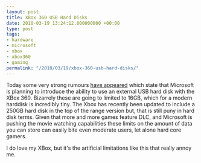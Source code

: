 ```yaml
---
layout: post
title: XBox 360 USB Hard Disks
date: 2010-03-19 13:24:12.000000000 +00:00
type: post
tags:
- hardware
- microsoft
- xbox
- xbox360
- gaming
permalink: "/2010/03/19/xbox-360-usb-hard-disks/"
---
```

Today some very strong rumours <a href="http://www.t3.com/news/xbox-360-to-get-usb-storage-support?=44307">have appeared</a> which state that Microsoft is planning to introduce the ability to use an external USB hard disk with the XBox 360. Bizarrely these are going to limited to 16GB, which for a modern harddisk is incredibly tiny. The Xbox has recently been updated to include a 250GB hard disk in the top of the range version but, that is still puny in hard disk terms. Given that more and more games feature DLC, and Microsoft is pushing the movie watching capabilities these limits on the amount of data you can store can easily bite even moderate users, let alone hard core gamers.

I do love my XBox, but it's the artificial limitations like this that really annoy me.

